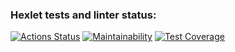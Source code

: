 ### Hexlet tests and linter status:
[![Actions Status](https://github.com/DashProsh/java-project-71/actions/workflows/hexlet-check.yml/badge.svg)](https://github.com/DashProsh/java-project-71/actions)
[![Maintainability](https://api.codeclimate.com/v1/badges/0b1e0037af9861a38f11/maintainability)](https://codeclimate.com/github/DashProsh/java-project-71/maintainability)
[![Test Coverage](https://api.codeclimate.com/v1/badges/0b1e0037af9861a38f11/test_coverage)](https://codeclimate.com/github/DashProsh/java-project-71/test_coverage)

